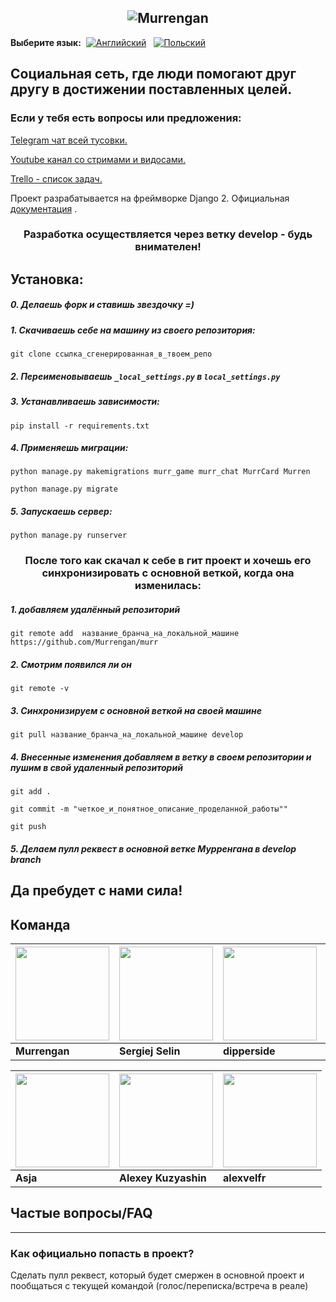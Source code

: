 <h2 align="center">
	<img src="readme/examples/murr-logo.png" title="Murrengan" />
</h2>

**Выберите язык:**&nbsp; [<img src="readme/examples/en.png" title="Английский" />](readme/en) &nbsp; [<img src="readme/examples/pl.png" title="Польский" />](readme/pl)


<h2>
Социальная сеть, где люди помогают друг другу в достижении поставленных целей.
</h2>

<h3>
Если у тебя есть вопросы или предложения:
</h3>


[Telegram чат всей тусовки.](https://t.me/MurrenganChat) 


[Youtube канал со стримами и видосами.](https://www.youtube.com/murrengan)


[Trello - список задач.](https://trello.com/b/yfjytAFU/murrengan) 

Проект разрабатывается на фреймворке Django 2. Официальная <a href="https://docs.djangoproject.com">документация</a> .

<h3 align="center">
Разработка осуществляется через ветку develop - будь внимателен!
</h3>

<h2>
Установка:
</h2>

##### 0. Делаешь форк и ставишь звездочку =)

##### 1. Скачиваешь себе на машину из своего репозитория:

`git clone ссылка_сгенерированная_в_твоем_репо`

##### 2. Переименовываешь `_local_settings.py` в `local_settings.py`

##### 3. Устанавливаешь зависимости:

`pip install -r requirements.txt`


##### 4. Применяешь миграции:

`python manage.py makemigrations murr_game murr_chat MurrCard Murren`

`python manage.py migrate`


##### 5. Запускаешь сервер:

`python manage.py runserver`


<h3 align="center">
После того как скачал к себе в гит проект и хочешь его синхронизировать с основной веткой, когда она изменилась:
</h3>

##### 1. добавляем удалённый репозиторий
`git remote add  название_бранча_на_локальной_машине https://github.com/Murrengan/murr`

##### 2. Смотрим появился ли он 
`git remote -v`

##### 3. Синхронизируем с основной веткой на своей машине
`git pull название_бранча_на_локальной_машине develop`

##### 4. Внесенные изменения добавляем в ветку в своем репозитории и пушим в свой удаленный репозиторий

`git add .`

`git commit -m "четкое_и_понятное_описание_проделанной_работы""`

`git push`

##### 5. Делаем пулл реквест в основной ветке Мурренгана в develop branch


<h2>
Да пребудет с нами сила!
</h2>

## Команда

[<img src="https://avatars3.githubusercontent.com/u/40840064?s=460&v=4" width="150" height="150" />](https://github.com/Murrengan)  | [<img src="https://avatars2.githubusercontent.com/u/29122136?s=460&v=4" width="150" height="150" />](https://github.com/selincodes) | [<img src="https://avatars3.githubusercontent.com/u/23295612?s=400&v=4" width="150" height="150" />](https://github.com/dipperside) | [<img src="https://avatars0.githubusercontent.com/u/33005044?s=400&v=4" width="150" height="150" />](https://github.com/das-dev) | [<img src="https://avatars1.githubusercontent.com/u/36997266?s=400&v=4" width="150" height="150" />](https://github.com/jKEeY)
---|---|---|---|---
**Murrengan** | **Sergiej Selin** | **dipperside** | **das-dev** | **jKEeY**



[<img src="https://avatars0.githubusercontent.com/u/19286422?s=400&v=4" width="150" height="150" />](https://github.com/asechnaya)  | [<img src="https://avatars0.githubusercontent.com/u/33540273?s=400&v=4" width="150" height="150" />](https://github.com/Kuzyashin)  | [<img src="https://avatars2.githubusercontent.com/u/36294725?s=400&v=4" width="150" height="150" />](https://github.com/alexvelfr)  |
|---|---|---|
**Asja** | **Alexey Kuzyashin** | **alexvelfr**

<h2>
Частые вопросы/FAQ
</h2>
<hr>
<h3>
Как официально попасть в проект?
</h3>
Сделать пулл реквест, который будет смержен в основной проект и пообщаться с текущей командой (голос/переписка/встреча в реале)
